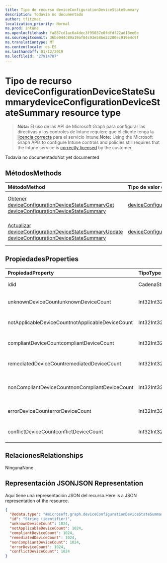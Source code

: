 ```yaml
---
title: Tipo de recurso deviceConfigurationDeviceStateSummary
description: Todavía no documentado
author: tfitzmac
localization_priority: Normal
ms.prod: intune
ms.openlocfilehash: fa887cd1ac6a4dec3f95037e0fdfdf22ad18ee6e
ms.sourcegitcommit: 36be044c89a19af84c93e586e22200ec919e4c9f
ms.translationtype: MT
ms.contentlocale: es-ES
ms.lasthandoff: 01/12/2019
ms.locfileid: "27914707"
---
```

# <a name="deviceconfigurationdevicestatesummary-resource-type"></a><span data-ttu-id="592db-103">Tipo de recurso deviceConfigurationDeviceStateSummary</span><span class="sxs-lookup"><span data-stu-id="592db-103">deviceConfigurationDeviceStateSummary resource type</span></span>

> <span data-ttu-id="592db-104">**Nota:** El uso de las API de Microsoft Graph para configurar las directivas y los controles de Intune requiere que el cliente tenga la [licencia correcta](https://go.microsoft.com/fwlink/?linkid=839381) para el servicio Intune.</span><span class="sxs-lookup"><span data-stu-id="592db-104">**Note:** Using the Microsoft Graph APIs to configure Intune controls and policies still requires that the Intune service is [correctly licensed](https://go.microsoft.com/fwlink/?linkid=839381) by the customer.</span></span>

<span data-ttu-id="592db-105">Todavía no documentado</span><span class="sxs-lookup"><span data-stu-id="592db-105">Not yet documented</span></span>
## <a name="methods"></a><span data-ttu-id="592db-106">Métodos</span><span class="sxs-lookup"><span data-stu-id="592db-106">Methods</span></span>
|<span data-ttu-id="592db-107">Método</span><span class="sxs-lookup"><span data-stu-id="592db-107">Method</span></span>|<span data-ttu-id="592db-108">Tipo de valor devuelto</span><span class="sxs-lookup"><span data-stu-id="592db-108">Return Type</span></span>|<span data-ttu-id="592db-109">Descripción</span><span class="sxs-lookup"><span data-stu-id="592db-109">Description</span></span>|
|:---|:---|:---|
|[<span data-ttu-id="592db-110">Obtener deviceConfigurationDeviceStateSummary</span><span class="sxs-lookup"><span data-stu-id="592db-110">Get deviceConfigurationDeviceStateSummary</span></span>](../api/intune-deviceconfig-deviceconfigurationdevicestatesummary-get.md)|[<span data-ttu-id="592db-111">deviceConfigurationDeviceStateSummary</span><span class="sxs-lookup"><span data-stu-id="592db-111">deviceConfigurationDeviceStateSummary</span></span>](../resources/intune-deviceconfig-deviceconfigurationdevicestatesummary.md)|<span data-ttu-id="592db-112">Lea las propiedades y las relaciones del objeto [deviceConfigurationDeviceStateSummary](../resources/intune-deviceconfig-deviceconfigurationdevicestatesummary.md).</span><span class="sxs-lookup"><span data-stu-id="592db-112">Read properties and relationships of the [deviceConfigurationDeviceStateSummary](../resources/intune-deviceconfig-deviceconfigurationdevicestatesummary.md) object.</span></span>|
|[<span data-ttu-id="592db-113">Actualizar deviceConfigurationDeviceStateSummary</span><span class="sxs-lookup"><span data-stu-id="592db-113">Update deviceConfigurationDeviceStateSummary</span></span>](../api/intune-deviceconfig-deviceconfigurationdevicestatesummary-update.md)|[<span data-ttu-id="592db-114">deviceConfigurationDeviceStateSummary</span><span class="sxs-lookup"><span data-stu-id="592db-114">deviceConfigurationDeviceStateSummary</span></span>](../resources/intune-deviceconfig-deviceconfigurationdevicestatesummary.md)|<span data-ttu-id="592db-115">Actualice las propiedades de un objeto [deviceConfigurationDeviceStateSummary](../resources/intune-deviceconfig-deviceconfigurationdevicestatesummary.md).</span><span class="sxs-lookup"><span data-stu-id="592db-115">Update the properties of a [deviceConfigurationDeviceStateSummary](../resources/intune-deviceconfig-deviceconfigurationdevicestatesummary.md) object.</span></span>|

## <a name="properties"></a><span data-ttu-id="592db-116">Propiedades</span><span class="sxs-lookup"><span data-stu-id="592db-116">Properties</span></span>
|<span data-ttu-id="592db-117">Propiedad</span><span class="sxs-lookup"><span data-stu-id="592db-117">Property</span></span>|<span data-ttu-id="592db-118">Tipo</span><span class="sxs-lookup"><span data-stu-id="592db-118">Type</span></span>|<span data-ttu-id="592db-119">Descripción</span><span class="sxs-lookup"><span data-stu-id="592db-119">Description</span></span>|
|:---|:---|:---|
|<span data-ttu-id="592db-120">id</span><span class="sxs-lookup"><span data-stu-id="592db-120">id</span></span>|<span data-ttu-id="592db-121">Cadena</span><span class="sxs-lookup"><span data-stu-id="592db-121">String</span></span>|<span data-ttu-id="592db-122">Clave de la entidad.</span><span class="sxs-lookup"><span data-stu-id="592db-122">Key of the entity.</span></span>|
|<span data-ttu-id="592db-123">unknownDeviceCount</span><span class="sxs-lookup"><span data-stu-id="592db-123">unknownDeviceCount</span></span>|<span data-ttu-id="592db-124">Int32</span><span class="sxs-lookup"><span data-stu-id="592db-124">Int32</span></span>|<span data-ttu-id="592db-125">Número de dispositivos desconocidos</span><span class="sxs-lookup"><span data-stu-id="592db-125">Number of unknown devices</span></span>|
|<span data-ttu-id="592db-126">notApplicableDeviceCount</span><span class="sxs-lookup"><span data-stu-id="592db-126">notApplicableDeviceCount</span></span>|<span data-ttu-id="592db-127">Int32</span><span class="sxs-lookup"><span data-stu-id="592db-127">Int32</span></span>|<span data-ttu-id="592db-128">Número de dispositivos no aplicables</span><span class="sxs-lookup"><span data-stu-id="592db-128">Number of not applicable devices</span></span>|
|<span data-ttu-id="592db-129">compliantDeviceCount</span><span class="sxs-lookup"><span data-stu-id="592db-129">compliantDeviceCount</span></span>|<span data-ttu-id="592db-130">Int32</span><span class="sxs-lookup"><span data-stu-id="592db-130">Int32</span></span>|<span data-ttu-id="592db-131">Número de dispositivos compatibles</span><span class="sxs-lookup"><span data-stu-id="592db-131">Number of compliant devices</span></span>|
|<span data-ttu-id="592db-132">remediatedDeviceCount</span><span class="sxs-lookup"><span data-stu-id="592db-132">remediatedDeviceCount</span></span>|<span data-ttu-id="592db-133">Int32</span><span class="sxs-lookup"><span data-stu-id="592db-133">Int32</span></span>|<span data-ttu-id="592db-134">Número de dispositivos corregidos</span><span class="sxs-lookup"><span data-stu-id="592db-134">Number of remediated devices</span></span>|
|<span data-ttu-id="592db-135">nonCompliantDeviceCount</span><span class="sxs-lookup"><span data-stu-id="592db-135">nonCompliantDeviceCount</span></span>|<span data-ttu-id="592db-136">Int32</span><span class="sxs-lookup"><span data-stu-id="592db-136">Int32</span></span>|<span data-ttu-id="592db-137">Número de dispositivos no compatibles</span><span class="sxs-lookup"><span data-stu-id="592db-137">Number of NonCompliant devices</span></span>|
|<span data-ttu-id="592db-138">errorDeviceCount</span><span class="sxs-lookup"><span data-stu-id="592db-138">errorDeviceCount</span></span>|<span data-ttu-id="592db-139">Int32</span><span class="sxs-lookup"><span data-stu-id="592db-139">Int32</span></span>|<span data-ttu-id="592db-140">Número de dispositivos con error</span><span class="sxs-lookup"><span data-stu-id="592db-140">Number of error devices</span></span>|
|<span data-ttu-id="592db-141">conflictDeviceCount</span><span class="sxs-lookup"><span data-stu-id="592db-141">conflictDeviceCount</span></span>|<span data-ttu-id="592db-142">Int32</span><span class="sxs-lookup"><span data-stu-id="592db-142">Int32</span></span>|<span data-ttu-id="592db-143">Número de dispositivos en conflicto</span><span class="sxs-lookup"><span data-stu-id="592db-143">Number of conflict devices</span></span>|

## <a name="relationships"></a><span data-ttu-id="592db-144">Relaciones</span><span class="sxs-lookup"><span data-stu-id="592db-144">Relationships</span></span>
<span data-ttu-id="592db-145">Ninguna</span><span class="sxs-lookup"><span data-stu-id="592db-145">None</span></span>
## <a name="json-representation"></a><span data-ttu-id="592db-146">Representación JSON</span><span class="sxs-lookup"><span data-stu-id="592db-146">JSON Representation</span></span>
<span data-ttu-id="592db-147">Aquí tiene una representación JSON del recurso.</span><span class="sxs-lookup"><span data-stu-id="592db-147">Here is a JSON representation of the resource.</span></span>
<!-- {
  "blockType": "resource",
  "keyProperty": "id",
  "@odata.type": "microsoft.graph.deviceConfigurationDeviceStateSummary"
}
-->
``` json
{
  "@odata.type": "#microsoft.graph.deviceConfigurationDeviceStateSummary",
  "id": "String (identifier)",
  "unknownDeviceCount": 1024,
  "notApplicableDeviceCount": 1024,
  "compliantDeviceCount": 1024,
  "remediatedDeviceCount": 1024,
  "nonCompliantDeviceCount": 1024,
  "errorDeviceCount": 1024,
  "conflictDeviceCount": 1024
}
```



